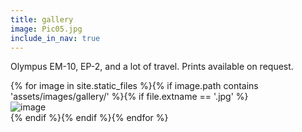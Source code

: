 ```yaml
---
title: gallery
image: Pic05.jpg
include_in_nav: true
---
```


<p>Olympus EM-10, EP-2, and a lot of travel. Prints available on request.</p>

<div class="box alt">
  {% for image in site.static_files %}{% if image.path contains 'assets/images/gallery/' %}{% if file.extname == '.jpg' %}
  <div class="row uniform 50%"><div class="4u"><span class="image fit"><img src="{{ site.baseurl }}{{ image.path }}" alt="image" /></span></div></div>
  {% endif %}{% endif %}{% endfor %}
</div>
